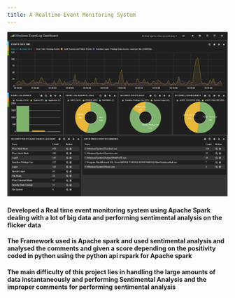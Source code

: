 ```yaml
---
title: A Realtime Event Monitoring System
---
```


![A Realtime Event Monitoring System](assets/img/work/proj-2/img1.jpg)


#### Developed a Real time event monitoring system using Apache Spark dealing with a lot of big data and performing sentimental analysis on the flicker data

#### The Framework used is Apache spark and used sentimental analysis and analysed the comments and given a score depending on the positivity coded in python using the python api rspark for Apache spark

#### The main difficulty of this project lies in handling the large amounts of data instantaneously and performing Sentimental Analysis and the improper comments for performing sentimental analysis
